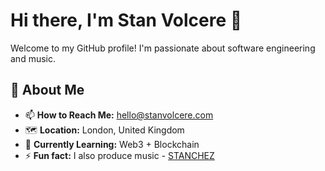 # Hi there, I'm Stan Volcere 👋  

Welcome to my GitHub profile! I'm passionate about software engineering and music.  

## 📖 About Me  
- 📫 **How to Reach Me:** hello@stanvolcere.com
- 🗺️ **Location:** London, United Kingdom
- 🌱 **Currently Learning:** Web3 + Blockchain
- ⚡  **Fun fact:** I also produce music - [STANCHEZ](https://linktr.ee/stanchez_music)
  
